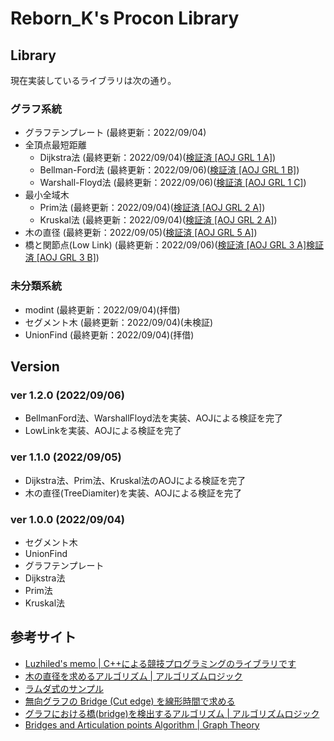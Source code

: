 # Reborn_K's Procon Library

## Library

現在実装しているライブラリは次の通り。

### グラフ系統

 - グラフテンプレート (最終更新：2022/09/04)
 - 全頂点最短距離
    - Dijkstra法 (最終更新：2022/09/04)([検証済 \[AOJ GRL 1 A\]](https://onlinejudge.u-aizu.ac.jp/courses/library/5/GRL/1/GRL_1_A))
    - Bellman-Ford法 (最終更新：2022/09/06)([検証済 \[AOJ GRL 1 B\]](https://onlinejudge.u-aizu.ac.jp/courses/library/5/GRL/1/GRL_1_B))
    - Warshall-Floyd法 (最終更新：2022/09/06)([検証済 \[AOJ GRL 1 C\]](https://onlinejudge.u-aizu.ac.jp/courses/library/5/GRL/1/GRL_1_C))
 - 最小全域木
    - Prim法 (最終更新：2022/09/04)([検証済 \[AOJ GRL 2 A\]](https://onlinejudge.u-aizu.ac.jp/courses/library/5/GRL/2/GRL_2_A))
    - Kruskal法 (最終更新：2022/09/04)([検証済 \[AOJ GRL 2 A\]](https://onlinejudge.u-aizu.ac.jp/courses/library/5/GRL/2/GRL_2_A))
 - 木の直径 (最終更新：2022/09/05)([検証済 \[AOJ GRL 5 A\]](https://onlinejudge.u-aizu.ac.jp/courses/library/5/GRL/all/GRL_5_A))
 - 橋と関節点(Low Link) (最終更新：2022/09/06)([検証済 \[AOJ GRL 3 A\]](https://onlinejudge.u-aizu.ac.jp/courses/library/5/GRL/3/GRL_3_A)[検証済 \[AOJ GRL 3 B\]](https://onlinejudge.u-aizu.ac.jp/courses/library/5/GRL/3/GRL_3_B))

### 未分類系統

 - modint (最終更新：2022/09/04)(拝借)
 - セグメント木 (最終更新：2022/09/04)(未検証)
 - UnionFind (最終更新：2022/09/04)(拝借)

## Version

### ver 1.2.0 (2022/09/06)
 - BellmanFord法、WarshallFloyd法を実装、AOJによる検証を完了
 - LowLinkを実装、AOJによる検証を完了

### ver 1.1.0 (2022/09/05)
 - Dijkstra法、Prim法、Kruskal法のAOJによる検証を完了
 - 木の直径(TreeDiamiter)を実装、AOJによる検証を完了

### ver 1.0.0 (2022/09/04)
 - セグメント木
 - UnionFind
 - グラフテンプレート
 - Dijkstra法
 - Prim法
 - Kruskal法

## 参考サイト
 - [Luzhiled's memo | C++による競技プログラミングのライブラリです](https://ei1333.github.io/luzhiled/)
 - [木の直径を求めるアルゴリズム | アルゴリズムロジック](https://algo-logic.info/tree-diameter/)
 - [ラムダ式のサンプル](https://perogram.hateblo.jp/entry/2020/06/22/111303)
 - [無向グラフの Bridge (Cut edge) を線形時間で求める](https://medium.com/@yukihira/%E7%84%A1%E5%90%91%E3%82%B0%E3%83%A9%E3%83%95%E3%81%AE-bridge-cut-edge-%E3%82%92%E7%B7%9A%E5%BD%A2%E6%99%82%E9%96%93%E3%81%A7%E6%B1%82%E3%82%81%E3%82%8B-b57d4e5458da)
 - [グラフにおける橋(bridge)を検出するアルゴリズム | アルゴリズムロジック](https://algo-logic.info/bridge-lowlink/)
 - [Bridges and Articulation points Algorithm | Graph Theory](https://www.youtube.com/watch?v=aZXi1unBdJA&t=715s)